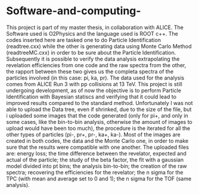 # Software-and-computing-
This project is part of my master thesis, in collaboration with ALICE. The Software used is O2Physics and the language used is ROOT c++. The codes inserted here are tasked one to do Particle Identification (readtree.cxx) while the other is generating data using Monte Carlo Method (readtreeMC.cxx) in order to be sure about the Particle Identification. 
Subsequently it is possible to verify the data analysis extrapolating the revelation efficiencies from one code and the raw spectra from the other, the rapport between these two gives us the completa spectra of the particles involved (in this case: pi, ka, pr).
The data used for the analysis comes from ALICE Run 3 with pp collisions at 13 TeV. 
This project is still undergoing development, as of now the objective is to perform Particle Identification with Bayesian statiscs and verifying that it could lead to improved results compared to the standard method.
Unfortunately I was not able to upload the Data tree, even if shrinked, due to the size of the file, but i uploaded some images that the code generated (only for pi+, and only in some cases, like the bin-to-bin analysis, otherwise the amount of images to upload would have been too much), the procedure is the iterated for all the other types of particles (pi-, pr+, pr-, ka+, ka-).
Most of the images are created in both codes, the data and the Monte Carlo one, in order to make sure that the results were compatible with one another.
The uploaded files are: energy loss; the time difference between the revelator, expected and actual of the particle; the study of the beta factor, the fit with a gaussian model divided into pt bins; the analysis bin-to-bin; the creation of the raw spectra; recovering the efficiencies for the revelator; the n sigma for the TPC (with mean and average set to 0 and 1); the n sigma for the TOF (same analysis).



